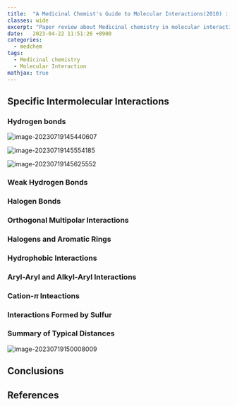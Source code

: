 ```yaml
---
title:  "A Medicinal Chemist's Guide to Molecular Interactions(2010) : Part 2"
classes: wide
excerpt: "Paper review about Medicinal chemistry in molecular interaction"
date:   2023-04-22 11:51:26 +0900
categories: 
  - medchem
tags:
  - Medicinal chemistry
  - Molecular Interaction
mathjax: true
---
```


## Specific Intermolecular Interactions

### Hydrogen bonds

![image-20230719145440607](https://jasonkim8652.github.io/assets/images/image-20230719145440607-9746093-9746096-9746097.png)

![image-20230719145554185](https://jasonkim8652.github.io/assets/images/image-20230719145554185-9746155-9746705.png)

![image-20230719145625552](https://jasonkim8652.github.io/assets/images/image-20230719145625552-9746844.png)

### Weak Hydrogen Bonds

### Halogen Bonds

### Orthogonal Multipolar Interactions

### Halogens and Aromatic Rings

### Hydrophobic Interactions

### Aryl-Aryl and Alkyl-Aryl Interactions

### Cation-$\pi$ Inteactions

### Interactions Formed by Sulfur

### Summary of Typical Distances

![image-20230719150008009](https://jasonkim8652.github.io/assets/images/image-20230719150008009-9746412-9746727.png)

## Conclusions

## References



